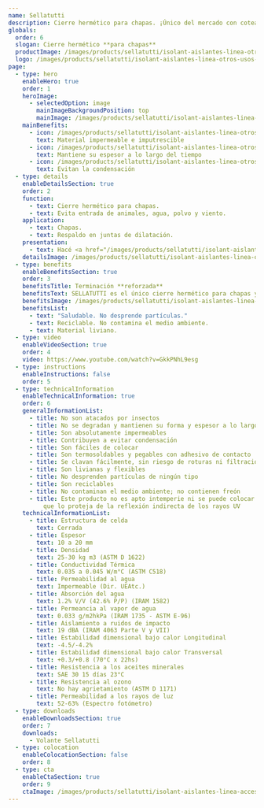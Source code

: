 ```yaml
---
name: Sellatutti
description: Cierre hermético para chapas. ¡Único del mercado con coteado reforzado!
globals:
  order: 6
  slogan: Cierre hermético **para chapas**
  productImage: /images/products/sellatutti/isolant-aislantes-linea-otros-usos-sellatutti-producto-rollo.png
  logo: /images/products/sellatutti/isolant-aislantes-linea-otros-usos-sellatutti-logo.jpg
page:
  - type: hero
    enableHero: true
    order: 1
    heroImage:
      - selectedOption: image
        mainImageBackgroundPosition: top
        mainImage: /images/products/sellatutti/isolant-aislantes-linea-accesorios-sellatutti-imagen-fondo.jpg
    mainBenefits:
      - icon: /images/products/sellatutti/isolant-aislantes-linea-otros-usos-sellatutti-beneficio-1.svg
        text: Material impermeable e imputrescible
      - icon: /images/products/sellatutti/isolant-aislantes-linea-otros-usos-sellatutti-beneficio-2.svg
        text: Mantiene su espesor a lo largo del tiempo
      - icon: /images/products/sellatutti/isolant-aislantes-linea-otros-usos-sellatutti-beneficio-3.svg
        text: Evitan la condensación
  - type: details
    enableDetailsSection: true
    order: 2
    function:
      - text: Cierre hermético para chapas.
      - text: Evita entrada de animales, agua, polvo y viento.
    application:
      - text: Chapas.
      - text: Respaldo en juntas de dilatación.
    presentation:
      - text: Hacé <a href="/images/products/sellatutti/isolant-aislantes-linea-vivienda-sellatutti-presentaciones.webp" target="_blank" rel="noopener noreferrer" class="font-bold">click acá</a> para ver todas las presentaciones disponibles
    detailsImage: /images/products/sellatutti/isolant-aislantes-linea-otros-usos-sellatutti-imagen-detalle.jpg
  - type: benefits
    enableBenefitsSection: true
    order: 3
    benefitsTitle: Terminación **reforzada**
    benefitsText: SELLATUTTI es el único cierre hermético para chapas y juntas, que presenta una terminación reforzada en ambas cara. Esto alarga su vida útil y lo hace más difícil de romper para pájaros y animales.
    benefitsImage: /images/products/sellatutti/isolant-aislantes-linea-otros-usos-sellatutti-beneficio-exclusivo.jpg
    benefitsList:
      - text: "Saludable. No desprende partículas."
      - text: Reciclable. No contamina el medio ambiente.
      - text: Material liviano.
  - type: video
    enableVideoSection: true
    order: 4
    video: https://www.youtube.com/watch?v=GkkPNhL9esg
  - type: instructions
    enableInstructions: false
    order: 5
  - type: technicalInformation
    enableTechnicalInformation: true
    order: 6
    generalInformationList:
      - title: No son atacados por insectos
      - title: No se degradan y mantienen su forma y espesor a lo largo del tiempo
      - title: Son absolutamente impermeables
      - title: Contribuyen a evitar condensación
      - title: Son fáciles de colocar
      - title: Son termosoldables y pegables con adhesivo de contacto
      - title: Se clavan fácilmente, sin riesgo de roturas ni filtraciones
      - title: Son livianas y flexibles
      - title: No desprenden partículas de ningún tipo
      - title: Son reciclables
      - title: No contaminan el medio ambiente; no contienen freón
      - title: Este producto no es apto intemperie ni se puede colocar sin un cielorraso
          que lo proteja de la reflexión indirecta de los rayos UV
    technicalInformationList:
      - title: Estructura de celda
        text: Cerrada
      - title: Espesor
        text: 10 a 20 mm
      - title: Densidad
        text: 25-30 kg m3 (ASTM D 1622)
      - title: Conductividad Térmica
        text: 0.035 a 0.045 W/m°C (ASTM C518)
      - title: Permeabilidad al agua
        text: Impermeable (Dir. UEAtc.)
      - title: Absorción del agua
        text: 1.2% V/V (42.6% P/P) (IRAM 1582)
      - title: Permeancia al vapor de agua
        text: 0.033 g/m2hkPa (IRAM 1735 - ASTM E-96)
      - title: Aislamiento a ruidos de impacto
        text: 19 dBA (IRAM 4063 Parte V y VII)
      - title: Estabilidad dimensional bajo calor Longitudinal
        text: -4.5/-4.2%
      - title: Estabilidad dimensional bajo calor Transversal
        text: +0.3/+0.8 (70°C x 22hs)
      - title: Resistencia a los aceites minerales
        text: SAE 30 15 días 23°C
      - title: Resistencia al ozono
        text: No hay agrietamiento (ASTM D 1171)
      - title: Permeabilidad a los rayos de luz
        text: 52-63% (Espectro fotómetro)
  - type: downloads
    enableDownloadsSection: true
    order: 7
    downloads:
      - Volante Sellatutti
  - type: colocation
    enableColocationSection: false
    order: 8
  - type: cta
    enableCtaSection: true
    order: 9
    ctaImage: /images/products/sellatutti/isolant-aislantes-linea-accesorios-sellatutti-imagen-cta.jpg
---
```

